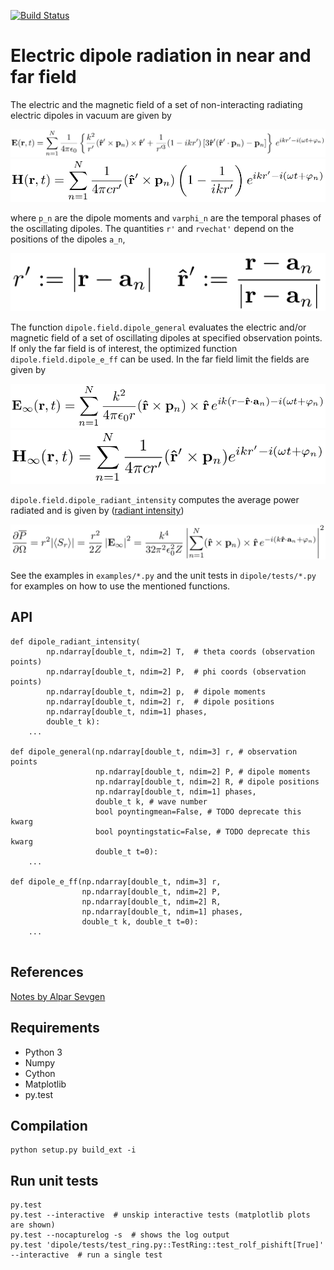 [![Build Status](https://travis-ci.org/thisch/pydipole.svg?branch=master)](http://travis-ci.org/thisch/pydipole)

Electric dipole radiation in near and far field
===============================================

The electric and the magnetic field of a set of non-interacting radiating
electric dipoles in vacuum are given by

![](https://github.com/thisch/pydipole/raw/master/doc/equations-0.png)
![](https://github.com/thisch/pydipole/raw/master/doc/equations-2.png)

where `p_n` are the dipole moments and `varphi_n` are the temporal phases of
the oscillating dipoles. The quantities `r'` and `rvechat'` depend on the
positions of the dipoles `a_n`,

![](https://github.com/thisch/pydipole/raw/master/doc/equations-1.png)

The function ``dipole.field.dipole_general`` evaluates the electric and/or
magnetic field of a set of oscillating dipoles at specified observation
points. If only the far field is of interest, the optimized function
``dipole.field.dipole_e_ff`` can be used.  In the far field limit the fields
are given by

![](https://github.com/thisch/pydipole/raw/master/doc/equations-3.png)
![](https://github.com/thisch/pydipole/raw/master/doc/equations-4.png)

``dipole.field.dipole_radiant_intensity`` computes the average power
radiated and is given by ([radiant intensity](https://en.wikipedia.org/wiki/Radiant_intensity))

![](https://github.com/thisch/pydipole/raw/master/doc/equations-5.png)

See the examples in `examples/*.py` and the unit tests in `dipole/tests/*.py` for examples on how to use the mentioned functions.

## API
```
def dipole_radiant_intensity(
        np.ndarray[double_t, ndim=2] T,  # theta coords (observation points)
        np.ndarray[double_t, ndim=2] P,  # phi coords (observation points)
        np.ndarray[double_t, ndim=2] p,  # dipole moments
        np.ndarray[double_t, ndim=2] r,  # dipole positions
        np.ndarray[double_t, ndim=1] phases,
        double_t k):
    ...

def dipole_general(np.ndarray[double_t, ndim=3] r, # observation points
                   np.ndarray[double_t, ndim=2] P, # dipole moments
                   np.ndarray[double_t, ndim=2] R, # dipole positions
                   np.ndarray[double_t, ndim=1] phases,
                   double_t k, # wave number
                   bool poyntingmean=False, # TODO deprecate this kwarg
                   bool poyntingstatic=False, # TODO deprecate this kwarg
                   double_t t=0):
    ...

def dipole_e_ff(np.ndarray[double_t, ndim=3] r,
                np.ndarray[double_t, ndim=2] P,
                np.ndarray[double_t, ndim=2] R,
                np.ndarray[double_t, ndim=1] phases,
                double_t k, double_t t=0):
    ...
    
```

## References

[Notes by Alpar Sevgen](www.phys.boun.edu.tr/~sevgena/p202/docs/Electric%20dipole%20radiation.pdf)

## Requirements
* Python 3
* Numpy
* Cython
* Matplotlib
* py.test 

## Compilation

    python setup.py build_ext -i

## Run unit tests

```
py.test
py.test --interactive  # unskip interactive tests (matplotlib plots are shown)
py.test --nocapturelog -s  # shows the log output
py.test 'dipole/tests/test_ring.py::TestRing::test_rolf_pishift[True]' --interactive  # run a single test
```
